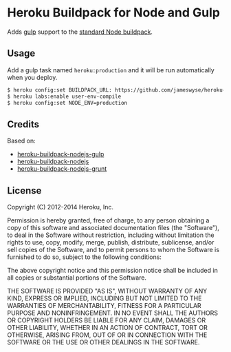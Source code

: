 Heroku Buildpack for Node and Gulp
==================================

Adds [gulp](https://github.com/gulpjs/gulp) support to the [standard Node buildpack](https://github.com/heroku/heroku-buildpack-nodejs).



## Usage

Add a gulp task named `heroku:production` and it will be run automatically when you deploy.

```bash
$ heroku config:set BUILDPACK_URL: https://github.com/jameswyse/heroku-buildpack-node-gulp
$ heroku labs:enable user-env-compile
$ heroku config:set NODE_ENV=production
```

## Credits

Based on:
- [heroku-buildpack-nodejs-gulp](https://github.com/timdp/heroku-buildpack-nodejs-gulp)
- [heroku-buildpack-nodejs](https://github.com/heroku/heroku-buildpack-nodejs)
- [heroku-buildpack-nodejs-grunt](https://github.com/mbuchetics/heroku-buildpack-nodejs-grunt)

## License

Copyright (C) 2012-2014 Heroku, Inc.

Permission is hereby granted, free of charge, to any person obtaining a copy of this software and associated documentation files (the "Software"), to deal in the Software without restriction, including without limitation the rights to use, copy, modify, merge, publish, distribute, sublicense, and/or sell copies of the Software, and to permit persons to whom the Software is furnished to do so, subject to the following conditions:

The above copyright notice and this permission notice shall be included in all copies or substantial portions of the Software.

THE SOFTWARE IS PROVIDED "AS IS", WITHOUT WARRANTY OF ANY KIND, EXPRESS OR IMPLIED, INCLUDING BUT NOT LIMITED TO THE WARRANTIES OF MERCHANTABILITY, FITNESS FOR A PARTICULAR PURPOSE AND NONINFRINGEMENT. IN NO EVENT SHALL THE AUTHORS OR COPYRIGHT HOLDERS BE LIABLE FOR ANY CLAIM, DAMAGES OR OTHER LIABILITY, WHETHER IN AN ACTION OF CONTRACT, TORT OR OTHERWISE, ARISING FROM, OUT OF OR IN CONNECTION WITH THE SOFTWARE OR THE USE OR OTHER DEALINGS IN THE SOFTWARE.
